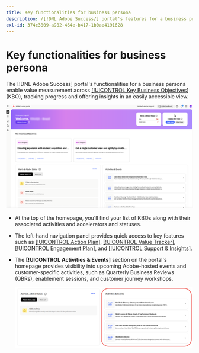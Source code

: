 ```yaml
---
title: Key functionalities for business persona
description: /[!DNL Adobe Success/] portal's features for a business persona enable value measurement across key business objectives, tracking progress and offering insights in an easily accessible view.
exl-id: 374c3809-a982-464e-b417-1b0ae4191628
---
```

# Key functionalities for business persona

The [!DNL Adobe Success] portal's functionalities for a business persona enable value measurement across [[!UICONTROL Key Business Objectives]](/help/adobe-success-portal/business-persona/key-business-objectives.md) (KBO), tracking progress and offering insights in an easily accessible view. 

![adobe-success-portal-for-business-persona-overview](/help/adobe-success-portal/assets/overview-and-business-persona-overview.png)

* At the top of the homepage, you'll find your list of KBOs along with their associated activities and accelerators and statuses.
* The left-hand navigation panel provides quick access to key features such as [[!UICONTROL Action Plan]](/help/adobe-success-portal/business-persona/action-plan.md), [[!UICONTROL Value Tracker]](/help/adobe-success-portal/business-persona/value-tracker.md), [[!UICONTROL Engagement Plan]](/help/adobe-success-portal/business-persona/engagement-plan.md), and [[!UICONTROL Support & Insights]](/help/adobe-success-portal/technical-persona/support-and-insights/support-and-insights-overview.md).
* The **[!UICONTROL Activities & Events]** section on the portal's homepage provides visibility into upcoming Adobe-hosted events and customer-specific activities, such as Quarterly Business Reviews (QBRs), enablement sessions, and customer journey workshops.

    ![activities-and-events](/help/adobe-success-portal/assets/activities-and-events.png)

